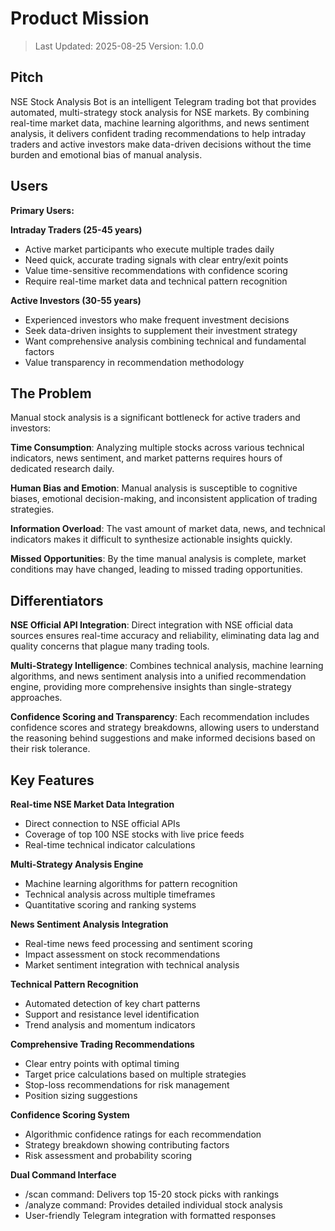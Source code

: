 # Product Mission

> Last Updated: 2025-08-25
> Version: 1.0.0

## Pitch

NSE Stock Analysis Bot is an intelligent Telegram trading bot that provides automated, multi-strategy stock analysis for NSE markets. By combining real-time market data, machine learning algorithms, and news sentiment analysis, it delivers confident trading recommendations to help intraday traders and active investors make data-driven decisions without the time burden and emotional bias of manual analysis.

## Users

**Primary Users:**

**Intraday Traders (25-45 years)**
- Active market participants who execute multiple trades daily
- Need quick, accurate trading signals with clear entry/exit points
- Value time-sensitive recommendations with confidence scoring
- Require real-time market data and technical pattern recognition

**Active Investors (30-55 years)**
- Experienced investors who make frequent investment decisions
- Seek data-driven insights to supplement their investment strategy
- Want comprehensive analysis combining technical and fundamental factors
- Value transparency in recommendation methodology

## The Problem

Manual stock analysis is a significant bottleneck for active traders and investors:

**Time Consumption**: Analyzing multiple stocks across various technical indicators, news sentiment, and market patterns requires hours of dedicated research daily.

**Human Bias and Emotion**: Manual analysis is susceptible to cognitive biases, emotional decision-making, and inconsistent application of trading strategies.

**Information Overload**: The vast amount of market data, news, and technical indicators makes it difficult to synthesize actionable insights quickly.

**Missed Opportunities**: By the time manual analysis is complete, market conditions may have changed, leading to missed trading opportunities.

## Differentiators

**NSE Official API Integration**: Direct integration with NSE official data sources ensures real-time accuracy and reliability, eliminating data lag and quality concerns that plague many trading tools.

**Multi-Strategy Intelligence**: Combines technical analysis, machine learning algorithms, and news sentiment analysis into a unified recommendation engine, providing more comprehensive insights than single-strategy approaches.

**Confidence Scoring and Transparency**: Each recommendation includes confidence scores and strategy breakdowns, allowing users to understand the reasoning behind suggestions and make informed decisions based on their risk tolerance.

## Key Features

**Real-time NSE Market Data Integration**
- Direct connection to NSE official APIs
- Coverage of top 100 NSE stocks with live price feeds
- Real-time technical indicator calculations

**Multi-Strategy Analysis Engine**
- Machine learning algorithms for pattern recognition
- Technical analysis across multiple timeframes
- Quantitative scoring and ranking systems

**News Sentiment Analysis Integration**
- Real-time news feed processing and sentiment scoring
- Impact assessment on stock recommendations
- Market sentiment integration with technical analysis

**Technical Pattern Recognition**
- Automated detection of key chart patterns
- Support and resistance level identification
- Trend analysis and momentum indicators

**Comprehensive Trading Recommendations**
- Clear entry points with optimal timing
- Target price calculations based on multiple strategies
- Stop-loss recommendations for risk management
- Position sizing suggestions

**Confidence Scoring System**
- Algorithmic confidence ratings for each recommendation
- Strategy breakdown showing contributing factors
- Risk assessment and probability scoring

**Dual Command Interface**
- /scan command: Delivers top 15-20 stock picks with rankings
- /analyze command: Provides detailed individual stock analysis
- User-friendly Telegram integration with formatted responses